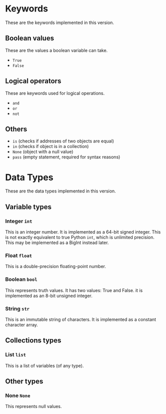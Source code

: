# Keywords

These are the keywords implemented in this version.

## Boolean values

These are the values a boolean variable can take.

 - `True`
 - `False`

## Logical operators

These are keywords used for logical operations.

 - `and`
 - `or`
 - `not`

## Others

 - `is` (checks if addresses of two objects are equal)
 - `in` (checks if object is in a collection)
 - `None` (object with a null value)
 - `pass` (empty statement, required for syntax reasons)

# Data Types

These are the data types implemented in this version.

## Variable types

### Integer `int`

This is an integer number. It is implemented as a 64-bit signed integer. This is not exactly equivalent to true Python `int`, which is unlimited precision. This may be implemented as a BigInt instead later.

### Float `float`

This is a double-precision floating-point number.

### Boolean `bool`

This represents truth values. It has two values: True and False. it is implemented as an 8-bit unsigned integer.

### String `str`

This is an immutable string of characters. It is implemented as a constant character array.

## Collections types

### List `list`

This is a list of variables (of any type).

## Other types

### None `None`

This represents null values.

